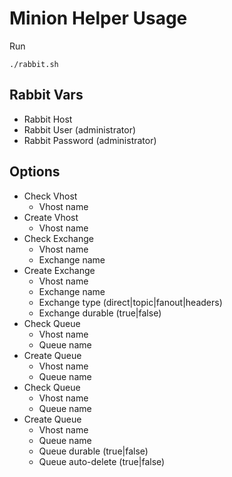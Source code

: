 # Minion Helper Usage

Run

```
./rabbit.sh
```

## Rabbit Vars

- Rabbit Host
- Rabbit User (administrator)
- Rabbit Password (administrator)

## Options

- Check Vhost
  - Vhost name
- Create Vhost
  - Vhost name
- Check Exchange
  - Vhost name
  - Exchange name
- Create Exchange
  - Vhost name
  - Exchange name
  - Exchange type (direct|topic|fanout|headers)
  - Exchange durable (true|false)
- Check Queue
  - Vhost name
  - Queue name
- Create Queue
  - Vhost name
  - Queue name
- Check Queue
  - Vhost name
  - Queue name
- Create Queue
  - Vhost name
  - Queue name
  - Queue durable (true|false)
  - Queue auto-delete (true|false)